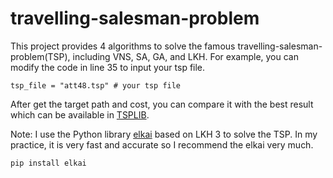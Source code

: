 # travelling-salesman-problem
This project provides 4 algorithms to solve the famous travelling-salesman-problem(TSP),
including VNS, SA, GA, and LKH.
For example, you can modify the code in line 35 to input your tsp file.
```
tsp_file = "att48.tsp" # your tsp file
```
After get the target path and cost, you can compare it with the best result which can be available in [TSPLIB](http://comopt.ifi.uni-heidelberg.de/software/TSPLIB95/).

Note: I use the Python library [elkai](https://github.com/fikisipi/elkai) based on LKH 3 to solve the TSP. In my practice, it is very fast and accurate so I recommend the elkai very much.
```
pip install elkai
```
